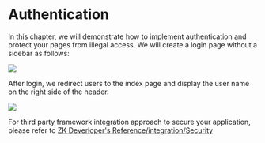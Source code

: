 # Authentication

In this chapter, we will demonstrate how to implement authentication and
protect your pages from illegal access. We will create a login page
without a sidebar as follows:

![]({{site.baseurl}}/zk_essentials/images/ze-ch8-login.png)

After login, we redirect users to the index page and display the user
name on the right side of the header.

![]({{site.baseurl}}/zk_essentials/images/ze-ch8-index.png)

For third party framework integration approach to secure your application, please refer to [ZK Deverloper's Reference/integration/Security](zk_dev_ref/integration/security)




